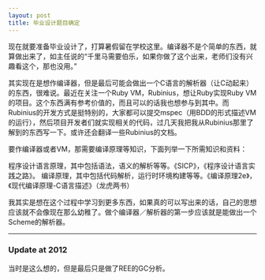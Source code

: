 ```yaml
--- 
layout: post
title: 毕业设计题目确定
---
```

现在就要准备毕业设计了，打算暑假留在学校这里。编译器不是个简单的东西，就算做出来了，如主任说的“千里马需要伯乐，如果你做了这个出来，老师们没有兴趣看这个，那也没用。”

其实现在是想作编译器，但是最后可能会做出一个C语言的解析器（让C动起来）的东西，很难说。最近在关注一个Ruby VM，Rubinius，想让Ruby实现Ruby VM的项目。这个东西满有参考价值的，而且可以的话我也想参与到其中。而Rubinius的开发方式是挺特别的，大家都可以提交mspec（用BDD的形式描述VM的运行），然后项目开发者们就实现相关的代码，过几天我把我从Rubinius那里了解到的东西写一下。或许还会翻译一些Rubinius的文档。

要作编译器或者VM，那需要编译原理等知识，下面列举一下所需知识和资料：

程序设计语言原理，其中包括语法，语义的解析等等。《SICP》，《程序设计语言实践之路》。
编译原理，其中包括代码解析，运行时环境构建等等。《编译原理2e》，《现代编译原理-C语言描述》（龙虎两书）

我其实是想在这个过程中学习到更多东西，如果真的可以写出来的话，自己的思想应该就不会像现在那么幼稚了。做个编译器／解析器的第一步应该就是能做出一个Scheme的解析器。

- - -

### Update at 2012

当时是这么想的，但是最后只是做了REE的GC分析。
